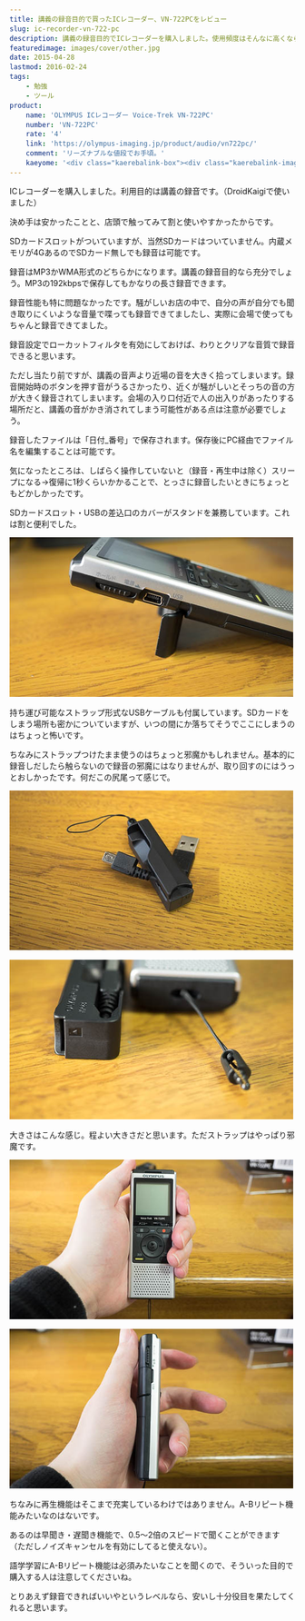 ```yaml
---
title: 講義の録音目的で買ったICレコーダー、VN-722PCをレビュー
slug: ic-recorder-vn-722-pc
description: 講義の録音目的でICレコーダーを購入しました。使用頻度はそんなに高くならないだろうということで、安いやつを買いました。録音形式はMP3かWMAです。再生機能はそこまで優れてるわけではないのですが、講義の録音目的なら十分です。
featuredimage: images/cover/other.jpg
date: 2015-04-28
lastmod: 2016-02-24
tags: 
    - 勉強
    - ツール
product:
    name: 'OLYMPUS ICレコーダー Voice-Trek VN-722PC'
    number: 'VN-722PC'
    rate: '4'
    link: 'https://olympus-imaging.jp/product/audio/vn722pc/'
    comment: 'リーズナブルな値段でお手頃。'
    kaeyome: '<div class="kaerebalink-box"><div class="kaerebalink-image"><a href="https://www.amazon.co.jp/exec/obidos/ASIN/B00ICWTTKA/illusionspace-22/ref=nosim/" rel="nofollow" target="_blank"><img src="https://ecx.images-amazon.com/images/I/41UH4S0t3YL._SL160_.jpg" style="border: none;" /></a></div><div class="kaerebalink-info"><div class="kaerebalink-name"><a href="https://www.amazon.co.jp/exec/obidos/ASIN/B00ICWTTKA/illusionspace-22/ref=nosim/" rel="nofollow" target="_blank">OLYMPUS ICレコーダー Voice-Trek VN-722PC シルバー 4GB+micro SDカードスロット VN-722PC</a><div class="kaerebalink-powered-date">posted with <a href="https://kaereba.com" rel="nofollow" target="_blank">カエレバ</a></div></div><div class="kaerebalink-detail"> オリンパス 2014-02-21    </div><div class="kaerebalink-link1"><div class="shoplinkamazon"><a href="https://www.amazon.co.jp/gp/search?keywords=VN-722PC&__mk_ja_JP=%83J%83%5E%83J%83i&tag=illusionspace-22" rel="nofollow" target="_blank">Amazon</a></div><div class="shoplinkrakuten"><a href="https://hb.afl.rakuten.co.jp/hgc/0e95387f.f2aef20d.0e953880.25e412bd/?pc=http%3A%2F%2Fsearch.rakuten.co.jp%2Fsearch%2Fmall%2FVN-722PC%2F-%2Ff.1-p.1-s.1-sf.0-st.A-v.2%3Fx%3D0%26scid%3Daf_ich_link_urltxt%26m%3Dhttp%3A%2F%2Fm.rakuten.co.jp%2F" rel="nofollow" target="_blank">楽天市場</a></div><div class="shoplinkyahoo"><a href="https://ck.jp.ap.valuecommerce.com/servlet/referral?sid=3085416&pid=882193779&vc_url=http%3A%2F%2Fsearch.shopping.yahoo.co.jp%2Fsearch%3Fp%3DVN-722PC" rel="nofollow"  target="_blank">Yahooショッピング<img src="https://ad.jp.ap.valuecommerce.com/servlet/gifbanner?sid=3085416&pid=882193779" height="1" width="1" border="0"></a></div></div></div><div class="booklink-footer" style="clear: left"></div></div>'
---
```


ICレコーダーを購入しました。利用目的は講義の録音です。（DroidKaigiで使いました）

決め手は安かったことと、店頭で触ってみて割と使いやすかったからです。

SDカードスロットがついていますが、当然SDカードはついていません。内蔵メモリが4GあるのでSDカード無しでも録音は可能です。

録音はMP3かWMA形式のどちらかになります。講義の録音目的なら充分でしょう。MP3の192kbpsで保存してもかなりの長さ録音できます。

録音性能も特に問題なかったです。騒がしいお店の中で、自分の声が自分でも聞き取りにくいような音量で喋っても録音できてましたし、実際に会場で使ってもちゃんと録音できてました。

録音設定でローカットフィルタを有効にしておけば、わりとクリアな音質で録音できると思います。

ただし当たり前ですが、講義の音声より近場の音を大きく拾ってしまいます。録音開始時のボタンを押す音がうるさかったり、近くが騒がしいとそっちの音の方が大きく録音されてしまいます。会場の入り口付近で人の出入りがあったりする場所だと、講義の音がかき消されてしまう可能性がある点は注意が必要でしょう。

録音したファイルは「日付_番号」で保存されます。保存後にPC経由でファイル名を編集することは可能です。

気になったところは、しばらく操作していないと（録音・再生中は除く）スリープになる→復帰に1秒くらいかかることで、とっさに録音したいときにちょっともどかしかったです。

SDカードスロット・USBの差込口のカバーがスタンドを兼務しています。これは割と便利でした。

![カバーがスタンドを兼ねる](ba0b7b808f5572d7c0a0baaa63a14b37.jpg)

持ち運び可能なストラップ形式なUSBケーブルも付属しています。SDカードをしまう場所も密かについていますが、いつの間にか落ちてそうでここにしまうのはちょっと怖いです。

ちなみにストラップつけたまま使うのはちょっと邪魔かもしれません。基本的に録音しだしたら触らないので録音の邪魔にはなりませんが、取り回すのにはうっとおしかったです。何だこの尻尾って感じで。

![ストラップとして取り付けられるUSBケーブル](7f45826e212e4989d8fc5c40e35c07b5.jpg)

![ストラップから取り外し可能。SDカード入れるスペースもある](61de424889b118ec0d9899f96f4a73a4.jpg)

大きさはこんな感じ。程よい大きさだと思います。ただストラップはやっぱり邪魔です。

![手で持った正面の図](117bcec11f42660395db7c0216180e66.jpg)

![手で持った側面の図](f3ed0fa5168decb6ce248ea34a7dbd3d.jpg)

ちなみに再生機能はそこまで充実しているわけではありません。A-Bリピート機能みたいなのはないです。

あるのは早聞き・遅聞き機能で、0.5〜2倍のスピードで聞くことができます（ただしノイズキャンセルを有効にしてると使えない）。

語学学習にA-Bリピート機能は必須みたいなことを聞くので、そういった目的で購入する人は注意してくださいね。

とりあえず録音できればいいやというレベルなら、安いし十分役目を果たしてくれると思います。
